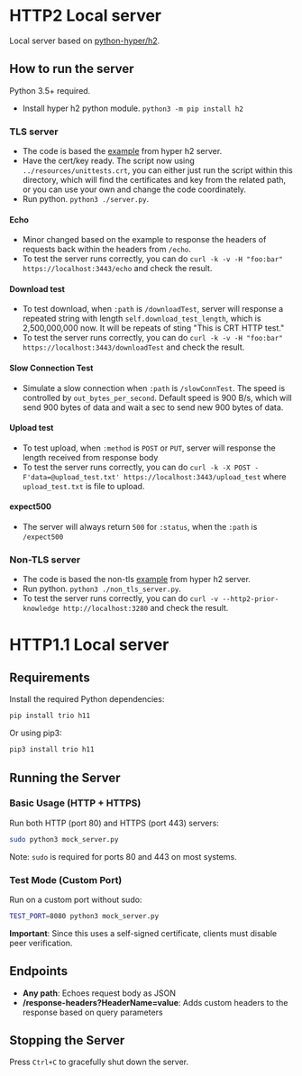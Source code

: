 # HTTP2 Local server

Local server based on [python-hyper/h2](https://github.com/python-hyper/h2).

## How to run the server

Python 3.5+ required.

* Install hyper h2 python module. `python3 -m pip install h2`

### TLS server

* The code is based the [example](https://github.com/python-hyper/h2/blob/master/examples/asyncio/asyncio-server.py) from hyper h2 server.
* Have the cert/key ready. The script now using `../resources/unittests.crt`, you can either just run the script within this directory, which will find the certificates and key from the related path, or you can use your own and change the code coordinately.
* Run python. `python3 ./server.py`.

#### Echo

* Minor changed based on the example to response the headers of requests back within the headers from `/echo`.
* To test the server runs correctly, you can do `curl -k -v -H "foo:bar" https://localhost:3443/echo` and check the result.

#### Download test

* To test download, when `:path` is `/downloadTest`, server will response a repeated string with length `self.download_test_length`, which is 2,500,000,000 now. It will be repeats of sting "This is CRT HTTP test."
* To test the server runs correctly, you can do `curl -k -v -H "foo:bar" https://localhost:3443/downloadTest` and check the result.

#### Slow Connection Test

* Simulate a slow connection when `:path` is `/slowConnTest`. The speed is controlled by `out_bytes_per_second`. Default speed is 900 B/s, which will send 900 bytes of data and wait a sec to send new 900 bytes of data.

#### Upload test

* To test upload, when `:method` is `POST` or `PUT`, server will response the length received from response body
* To test the server runs correctly, you can do `curl -k -X POST -F'data=@upload_test.txt' https://localhost:3443/upload_test` where `upload_test.txt` is file to upload.

#### expect500

* The server will always return `500` for `:status`, when the `:path` is `/expect500`

### Non-TLS server

- The code is based the non-tls [example](http://python-hyper.org/projects/h2/en/stable/basic-usage.html) from hyper h2 server.
- Run python. `python3 ./non_tls_server.py`.
- To test the server runs correctly, you can do `curl -v --http2-prior-knowledge http://localhost:3280` and check the result.

# HTTP1.1 Local server

## Requirements

Install the required Python dependencies:

```bash
pip install trio h11
```

Or using pip3:

```bash
pip3 install trio h11
```

## Running the Server

### Basic Usage (HTTP + HTTPS)

Run both HTTP (port 80) and HTTPS (port 443) servers:

```bash
sudo python3 mock_server.py
```

Note: `sudo` is required for ports 80 and 443 on most systems.

### Test Mode (Custom Port)

Run on a custom port without sudo:

```bash
TEST_PORT=8080 python3 mock_server.py
```

**Important**: Since this uses a self-signed certificate, clients must disable peer verification.

## Endpoints

- **Any path**: Echoes request body as JSON
- **/response-headers?HeaderName=value**: Adds custom headers to the response based on query parameters

## Stopping the Server

Press `Ctrl+C` to gracefully shut down the server.
